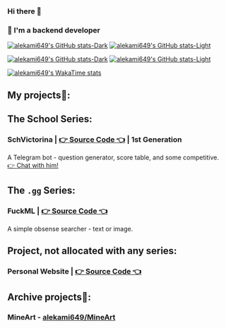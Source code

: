 ### Hi there 👋

### 👤 I'm a backend developer

[![alekami649's GitHub stats-Dark](https://github-readme-stats.vercel.app/api?username=alekami649&theme=radical#gh-dark-mode-only)](https://github.com/alekami649#gh-dark-mode-only)
[![alekami649's GitHub stats-Light](https://github-readme-stats.vercel.app/api?username=alekami649&theme=buefy#gh-light-mode-only)](https://github.com/alekami649#gh-light-mode-only)

[![alekami649's GitHub stats-Dark](https://github-readme-stats.vercel.app/api/top-langs/?username=alekami649&theme=radical&layout=compact#gh-dark-mode-only)](https://github.com/alekami649#gh-dark-mode-only)
[![alekami649's GitHub stats-Light](https://github-readme-stats.vercel.app/api/top-langs/?username=alekami649&theme=buefy&layout=compact#gh-light-mode-only)](https://github.com/alekami649#gh-light-mode-only)

[![alekami649's WakaTime stats](https://github-readme-stats.vercel.app/api/wakatime?username=alekami649)](https://github.com/alekami649)

## My projects🤗: 

## The School Series:

### SchVictorina | [👉 Source Code 👈](https://github.com/alekami649/schvictorina_legacy) | 1st Generation

A Telegram bot - question generator, score table, and some competitive. <br>
 [👉 Chat with him!](https://t.me/schvictorina_bot)

## The `.gg` Series:

### FuckML | [👉 Source Code 👈](https://github.com/alekami649/FuckML)

A simple obsense searcher - text or image.

## Project, not allocated with any series:

### Personal Website | [👉 Source Code 👈](https://github.com/alekami649/website)

## Archive projects🤫:
### MineArt - [alekami649/MineArt](https://github.com/alekami649/MineArt)
